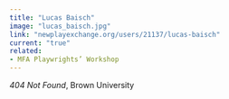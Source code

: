```yaml
---
title: "Lucas Baisch"
image: "lucas_baisch.jpg"
link: "newplayexchange.org/users/21137/lucas-baisch"
current: "true"
related:
- MFA Playwrights’ Workshop
---
```


*404 Not Found*, Brown University

